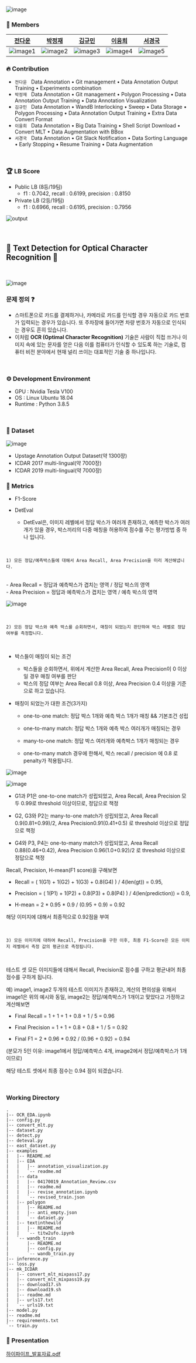 

</br>

![image](https://user-images.githubusercontent.com/82289435/161487725-cb433d95-1c59-47eb-b305-218a8c42ea46.png)

### 🚢 Members

[전다운](https://github.com/updaun)|[박정재](https://github.com/jeongjae96)|[김규민](https://github.com/km9mn)|[이융희](https://github.com/yoonghee)|[서경국](https://github.com/tjrudrnr2)|
:-:|:-:|:-:|:-:|:-:|
![image1][image1]|![image2][image2]|![image3][image3]|![image4][image4]|![image5][image5]|

[image1]: https://user-images.githubusercontent.com/82289435/161474965-fde57430-c7d8-4a8b-b042-a60e553cfb4e.png
[image2]: https://user-images.githubusercontent.com/82289435/161475112-33b5e095-c2f1-4ed8-90cb-c3ae9f6296ba.png
[image3]: https://user-images.githubusercontent.com/82289435/161475194-7b2f9f11-98fa-4c10-b3fa-ef986e8775d5.png
[image4]: https://user-images.githubusercontent.com/82289435/161475112-33b5e095-c2f1-4ed8-90cb-c3ae9f6296ba.png
[image5]: https://user-images.githubusercontent.com/82289435/161475256-bc796065-f8f8-4bdc-9d43-05b684a73d7d.png



### 🔥 Contribution  
- `전다운` &nbsp; Data Annotation • Git management • Data Annotation Output Training • Experiments combination 
- `박정재` &nbsp; Data Annotation • Git management • Polygon Processing • Data Annotation Output Training • Data Annotation Visualization 
- `김규민` &nbsp; Data Annotation • WandB Interlocking • Sweep • Data Storage • Polygon Processing • Data Annotation Output Training • Extra Data Convert Format
- `이융희` &nbsp; Data Annotation • Big Data Training • Shell Script Download • Convert MLT • Data Augmentation with BBox
- `서경국` &nbsp; Data Annotation • Git Slack Notification • Data Sorting Language • Early Stopping • Resume Training • Data Augmentation

</br>

### 🏆 LB Score

- Public LB (8등/19팀)
    - f1 : 0.7042, recall : 0.6199, precision : 0.8150
- Private LB (2등/19팀) 
    - f1 : 0.6966, recall : 0.6195, precision : 0.7956

![output](https://user-images.githubusercontent.com/82289435/164719211-6aaeb9a4-6c2b-4740-b844-de1dcd20ec69.png)

</br>

## 🔎 Text Detection for Optical Character Recognition 📑

</br>

![image](https://user-images.githubusercontent.com/82289435/164364294-f0065a31-52b1-46ca-8e65-af3874b247a6.png)

### 문제 정의 ❓

- 스마트폰으로 카드를 결제하거나, 카메라로 카드를 인식할 경우 자동으로 카드 번호가 입력되는 경우가 있습니다. 또 주차장에 들어가면 차량 번호가 자동으로 인식되는 경우도 흔히 있습니다.
- 이처럼 **OCR (Optimal Character Recognition)** 기술은 사람이 직접 쓰거나 이미지 속에 있는 문자를 얻은 다음 이를 컴퓨터가 인식할 수 있도록 하는 기술로, 컴퓨터 비전 분야에서 현재 널리 쓰이는 대표적인 기술 중 하나입니다.

</br>


### ⚙ Development Environment
- GPU : Nvidia Tesla V100
- OS : Linux Ubuntu 18.04
- Runtime : Python 3.8.5


</br>

### 💾 Dataset
![image](https://user-images.githubusercontent.com/82289435/164365009-99d65142-95e9-4cac-8f46-02072d26ecb0.png)

- Upstage Annotation Output Dataset(약 1300장)
- ICDAR 2017 multi-lingual(약 7000장)
- ICDAR 2019 multi-lingual(약 7000장)


### 📐 Metrics

- F1-Score

- DetEval

    - DetEval은, 이미지 레벨에서 정답 박스가 여러개 존재하고, 예측한 박스가 여러개가 있을 경우, 박스끼리의 다중 매칭을 허용하여 점수를 주는 평가방법 중 하나 입니다.

</br>

    1) 모든 정답/예측박스들에 대해서 Area Recall, Area Precision을 미리 계산해냅니다.

</br>
    - Area Recall = 정답과 예측박스가 겹치는 영역 / 정답 박스의 영역
</br>
    - Area Precision = 정답과 예측박스가 겹치는 영역 / 예측 박스의 영역

</br>

![image](https://user-images.githubusercontent.com/82289435/164357414-8b681c29-0026-44ae-9782-9987de160926.png)


</br>

    2) 모든 정답 박스와 예측 박스를 순회하면서, 매칭이 되었는지 판단하여 박스 레벨로 정답 여부를 측정합니다.

</br>



- 박스들이 매칭이 되는 조건
    - 박스들을 순회하면서, 위에서 계산한 Area Recall, Area Precision이 0 이상일 경우 매칭 여부를 판단
    - 박스의 정답 여부는 Area Recall 0.8 이상, Area Precision 0.4 이상을 기준으로 하고 있습니다.

- 매칭이 되었는가 대한 조건(3가지)

    - one-to-one match: 정답 박스 1개와 예측 박스 1개가 매칭 && 기본조건 성립

    - one-to-many match: 정답 박스 1개와 예측 박스 여러개가 매칭되는 경우

    - many-to-one match: 정답 박스 여러개와 예측박스 1개가 매칭되는 경우

    - one-to-many match 경우에 한해서, 박스 recall / precision 에 0.8 로 penalty가 적용됩니다.

![image](https://user-images.githubusercontent.com/82289435/164357662-e96c7125-c39c-4784-a931-9738fa46358d.png)


![image](https://user-images.githubusercontent.com/82289435/164358796-dda1bf36-11ff-45d9-af27-433207356cb3.png)


- G1과 P1은 one-to-one match가 성립되었고, Area Recall, Area Precision 모두 0.99로 threshold 이상이므로, 정답으로 책정

- G2, G3와 P2는 many-to-one match가 성립되었고, Area Recall 0.9(0.81+0.99)/2, Area Precision0.91(0.41+0.5) 로 threshold 이상으로 정답으로 책정

- G4와 P3, P4는 one-to-many match가 성립되었고, Area Recall 0.88(0.46+0.42), Area Precision 0.96(1.0+0.92)/2 로 threshold 이상으로 정답으로 책정



Recall, Precision, H-mean(F1 score)을 구해보면

- Recall = ( 1(G1) + 1(G2) + 1(G3) + 0.8(G4) ) / 4(len(gt)) = 0.95,

- Precision = ( 1(P1) + 1(P2) + 0.8(P3) + 0.8(P4) ) / 4(len(prediction)) = 0.9,

- H-mean = 2 * 0.95 * 0.9 / (0.95 + 0.9) = 0.92

해당 이미지에 대해서 최종적으로 0.92점을 부여

</br>

    3) 모든 이미지에 대하여 Recall, Precision을 구한 이후, 최종 F1-Score은 모든 이미지 레벨에서 측정 값의 평균으로 측정됩니다.

</br>

테스트 셋 모든 이미지들에 대해서 Recall, Precision로 점수를 구하고 평균내어 최종 점수를 구하게 됩니다.

예) image1, image2 두개의 테스트 이미지가 존재하고, 계산의 편의성을 위해서 image1은 위의 예시와 동일, image2는 정답/예측박스가 1개이고 맞았다고 가정하고 계산해보면

- Final Recall = 1 + 1 + 1 + 0.8 + 1 / 5 = 0.96

- Final Precision = 1 + 1 + 0.8 + 0.8 + 1 / 5 = 0.92

- Final F1 = 2 * 0.96 * 0.92 / (0.96 + 0.92) = 0.94

(분모가 5인 이유: image1에서 정답/예측박스 4개, image2에서 정답/예측박스가 1개이므로)

해당 테스트 셋에서 최종 점수는 0.94 점이 되겠습니다.

</br>



### Working Directory
```
.
|-- OCR_EDA.ipynb
|-- config.py
|-- convert_mlt.py
|-- dataset.py
|-- detect.py
|-- deteval.py
|-- east_dataset.py
|-- examples
|   |-- README.md
|   |-- EDA
|   |   |-- annotation_visualization.py
|   |   `-- readme.md
|   |-- data
|   |   |-- 04170019_Annotation_Review.csv
|   |   |-- readme.md
|   |   |-- revise_annotation.ipynb
|   |   `-- revised_train.json
|   |-- polygon
|   |   |-- README.md
|   |   |-- anti_empty.json
|   |   `-- dataset.py
|   |-- textinthewild
|   |   |-- README.md
|   |   `-- titw2ufo.ipynb
|   `-- wandb_train
|       |-- README.md
|       |-- config.py
|       `-- wandb_train.py
|-- inference.py
|-- loss.py
|-- mk_ICDAR
|   |-- convert_mlt_mixpass17.py
|   |-- convert_mlt_mixpass19.py
|   |-- download17.sh
|   |-- download19.sh
|   |-- readme.md
|   |-- urls17.txt
|   `-- urls19.txt
|-- model.py
|-- readme.md
|-- requirements.txt
`-- train.py
```

### 📢 Presentation
[하이파이프_발표자료.pdf](https://drive.google.com/file/d/1bf-Mzx0vUxqSR30JWG0zEUtXYyvrnToY/view?usp=sharing)

